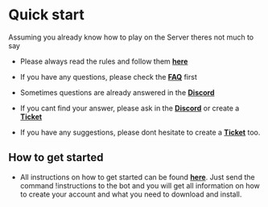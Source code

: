 # Quick start

Assuming you already know how to play on the Server theres not much to say

- Please always read the rules and follow them **[here](/rules/intro)**

- If you have any questions, please check the **[FAQ](/faq/faq)** first

- Sometimes questions are already answered in the **[Discord](https://discord.gg/c6GZKjVhxw)**

- If you cant find your answer, please ask in the **[Discord](https://discord.gg/c6GZKjVhxw)** or create a **[Ticket](https://discord.com/channels/@me/1143844428373561384)**

- If you have any suggestions, please dont hesitate to create a **[Ticket](https://discord.com/channels/@me/1143844428373561384)** too.

## How to get started

- All instructions on how to get started can be found **[here](https://discord.com/channels/@me/1148725800997224610)**. Just send the command !instructions to the bot and you will get all information on how to create your account and what you need to download and install.
